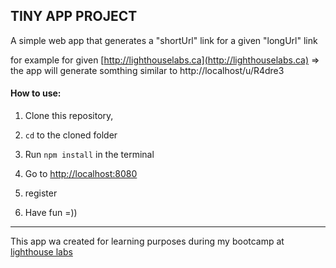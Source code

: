 ## TINY APP PROJECT

  A simple web app that generates a "shortUrl" link for a  given "longUrl" link
 
  for example for given [http://lighthouselabs.ca](http://lighthouselabs.ca) => the app will generate somthing  similar to http://localhost/u/R4dre3

#### How to use:
  1) Clone this repository,

  2) `cd` to the cloned folder

  3) Run  ```npm install``` in the terminal
 
  4) Go to [http://localhost:8080](http://localhost:8080)

  5) register

  6) Have fun =))



  *****

  This app wa created for learning purposes during my bootcamp at [lighthouse labs](http://lighthouselabs.ca)

